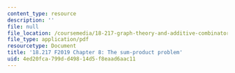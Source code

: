 ```yaml
---
content_type: resource
description: ''
file: null
file_location: /coursemedia/18-217-graph-theory-and-additive-combinatorics-fall-2019/4ed20fca799dd49814d5f8eaad6aac11_MIT18_217F19_ch8.pdf
file_type: application/pdf
resourcetype: Document
title: '18.217 F2019 Chapter 8: The sum-product problem'
uid: 4ed20fca-799d-d498-14d5-f8eaad6aac11
---
```

